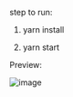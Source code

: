 step to run:

1. yarn install 

2. yarn start

Preview: 

![image](https://user-images.githubusercontent.com/53006565/138564602-c306d3bb-1f02-40a7-b1a7-0db228a644c1.png)
